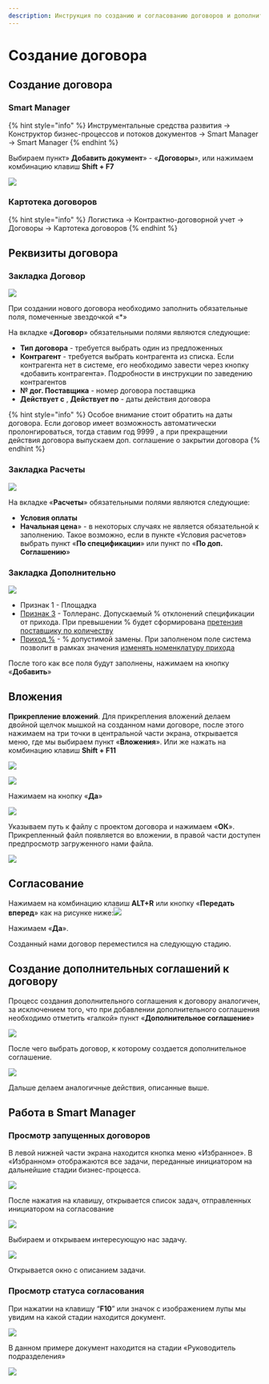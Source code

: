 ```yaml
---
description: Инструкция по созданию и согласованию договоров и дополнительных соглашений
---
```


# Создание договора

## Создание договора

### **Smart Manager**

{% hint style="info" %}
Инструментальные средства развития → Конструктор бизнес-процессов и потоков документов → Smart Manager → Smart Manager
{% endhint %}

Выбираем пункт» **Добавить документ**» - «**Договоры**», или нажимаем комбинацию клавиш **Shift + F7**

![](<../../.gitbook/assets/3 (44).png>)

### Картотека договоров

{% hint style="info" %}
Логистика → Контрактно-договорной учет → Договоры → Картотека договоров
{% endhint %}

## Реквизиты договора

### Закладка **Договор**

![](<../../.gitbook/assets/4 (34).png>)

При создании нового договора необходимо заполнить обязательные поля, помеченные звездочкой «\*»

На вкладке «**Договор**» обязательными полями являются следующие:

* **Тип договора** - требуется выбрать один из предложенных
* **Контрагент** - требуется выбрать контрагента из списка. Если контрагента нет в системе, его необходимо завести через кнопку «добавить контрагента». Подробности в инструкции по заведению контрагентов
* **№ дог. Поставщика** - номер договора поставщика
* **Действует с**  , **Действует по** - даты действия договора

{% hint style="info" %}
Особое внимание стоит обратить на даты договора. Если договор имеет возможность автоматически пролонгироваться, тогда ставим год 9999 , а при прекращении действия договора выпускаем доп. соглашение о закрытии договора
{% endhint %}

### Закладка **Расчеты**

![](<../../.gitbook/assets/6 (3).png>)

На вкладке «**Расчеты**» обязательными полями являются следующие:

* **Условия оплаты**
* **Начальная цена**» - в некоторых случаях не является обязательной к заполнению. Такое возможно, если в пункте «Условия расчетов» выбрать пункт «**По спецификации**» или пункт по «**По доп. Соглашению**»

### Закладка Дополнительно

![](<../../.gitbook/assets/image (1034).png>)

* Признак 1 - Площадка
* [Признак 3](../../upravlenie-mdm/prostye-spravochniki/do3.md) - Толлеранс. Допускаемый % отклонений спецификации от прихода. При превышении % будет сформирована [претензия поставщику по количеству](../../upravlenie-kachestvom/pretenzii/pretenziya-postavshiku/tipy-pretenzii.md)
* [Приход,%](../../upravlenie-mdm/prostye-spravochniki/do5.md) - % допустимой замены. При заполненом поле система позволит в рамках значения [изменять номенклатуру прихода](../../uchet/postuplenie-tovarov-i-uslug/formirovanie-prikhoda-po-grafiku-postavki/izmenenie-nomenklatury-prikhoda.md)

После того как все поля будут заполнены, нажимаем на кнопку «**Добавить**»

## Вложения

**Прикрепление вложений**. Для прикрепления вложений делаем двойной щелчок мышкой на созданном нами договоре, после этого нажимаем на три точки в центральной части экрана, открывается меню, где мы выбираем пункт «**Вложения**». Или же нажать на комбинацию клавиш **Shift + F11**

![](<../../.gitbook/assets/8 (41).png>)

![](<../../.gitbook/assets/9 (1).png>)

&#x20;Нажимаем на кнопку «**Да**»

![](<../../.gitbook/assets/10 (16).png>)

Указываем путь к файлу с проектом договора и нажимаем «**ОК**». Прикрепленный файл появляется во вложении, в правой части доступен предпросмотр загруженного нами файла.

![](../../.gitbook/assets/11.png)

## **Согласование**

Нажимаем на комбинацию клавиш **ALT+R** или кнопку «**Передать вперед**» как на рисунке ниже:![](<../../.gitbook/assets/12 (5).png>)

Нажимаем «**Да**».

Созданный нами договор переместился на следующую стадию.

## **Создание дополнительных соглашений к договору**

Процесс создания дополнительного соглашения к договору аналогичен, за исключением того, что при добавлении дополнительного соглашения необходимо отметить «галкой» пункт «**Дополнительное соглашение**»

![](<../../.gitbook/assets/13 (10).png>)

После чего выбрать договор, к которому создается дополнительное соглашение.

![](<../../.gitbook/assets/14 (8).png>)

Дальше делаем аналогичные действия, описанные выше.

## Работа в Smart Manager

### Просмотр запущенных договоров

В левой нижней части экрана находится кнопка меню «Избранное». В «Избранном» отображаются все задачи, переданные инициатором на дальнейшие стадии бизнес-процесса.

![](<../../.gitbook/assets/17 (6).png>)

После нажатия на клавишу, открывается список задач, отправленных инициатором на согласование

![](<../../.gitbook/assets/18 (8).png>)

Выбираем и открываем интересующую нас задачу.

![](<../../.gitbook/assets/19 (3).png>)

Открывается окно с описанием задачи.

### Просмотр статуса согласования&#x20;

При нажатии на клавишу “**F10**” или значок с изображением лупы мы увидим на какой стадии находится документ.

![](<../../.gitbook/assets/20 (4).png>)

В данном примере документ находится на стадии «Руководитель подразделения»

![](<../../.gitbook/assets/21 (5).png>)
